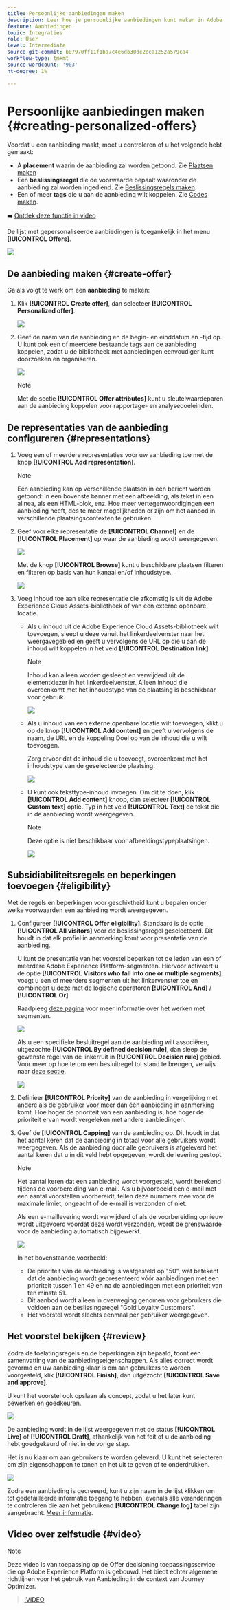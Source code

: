 ```yaml
---
title: Persoonlijke aanbiedingen maken
description: Leer hoe je persoonlijke aanbiedingen kunt maken in Adobe Experience Platform.
feature: Aanbiedingen
topic: Integraties
role: User
level: Intermediate
source-git-commit: b07970ff11f1ba7c4e6db30dc2eca1252a579ca4
workflow-type: tm+mt
source-wordcount: '903'
ht-degree: 1%

---
```


# Persoonlijke aanbiedingen maken {#creating-personalized-offers}

Voordat u een aanbieding maakt, moet u controleren of u het volgende hebt gemaakt:

* A **placement** waarin de aanbieding zal worden getoond. Zie [Plaatsen maken](../offer-library/creating-placements.md)
* Een **beslissingsregel** die de voorwaarde bepaalt waaronder de aanbieding zal worden ingediend. Zie [Beslissingsregels maken](../offer-library/creating-decision-rules.md).
* Een of meer **tags** die u aan de aanbieding wilt koppelen. Zie [Codes maken](../offer-library/creating-tags.md).

➡️ [Ontdek deze functie in video](#video)

De lijst met gepersonaliseerde aanbiedingen is toegankelijk in het menu **[!UICONTROL Offers]**.

![](../../assets/offers_list.png)

## De aanbieding maken {#create-offer}

Ga als volgt te werk om een **aanbieding** te maken:

1. Klik **[!UICONTROL Create offer]**, dan selecteer **[!UICONTROL Personalized offer]**.

   ![](../../assets/create_offer.png)

1. Geef de naam van de aanbieding en de begin- en einddatum en -tijd op. U kunt ook een of meerdere bestaande tags aan de aanbieding koppelen, zodat u de bibliotheek met aanbiedingen eenvoudiger kunt doorzoeken en organiseren.

   ![](../../assets/offer_details.png)

   >[!NOTE]
   >
   >Met de sectie **[!UICONTROL Offer attributes]** kunt u sleutelwaardeparen aan de aanbieding koppelen voor rapportage- en analysedoeleinden.

## De representaties van de aanbieding configureren {#representations}

1. Voeg een of meerdere representaties voor uw aanbieding toe met de knop **[!UICONTROL Add representation]**.

   >[!NOTE]
   >
   >Een aanbieding kan op verschillende plaatsen in een bericht worden getoond: in een bovenste banner met een afbeelding, als tekst in een alinea, als een HTML-blok, enz. Hoe meer vertegenwoordigingen een aanbieding heeft, des te meer mogelijkheden er zijn om het aanbod in verschillende plaatsingscontexten te gebruiken.

1. Geef voor elke representatie de **[!UICONTROL Channel]** en de **[!UICONTROL Placement]** op waar de aanbieding wordt weergegeven.

   ![](../../assets/channel-placement.png)

   Met de knop **[!UICONTROL Browse]** kunt u beschikbare plaatsen filteren en filteren op basis van hun kanaal en/of inhoudstype.

   ![](../../assets/browse-placements.png)

1. Voeg inhoud toe aan elke representatie die afkomstig is uit de Adobe Experience Cloud Assets-bibliotheek of van een externe openbare locatie.

   * Als u inhoud uit de Adobe Experience Cloud Assets-bibliotheek wilt toevoegen, sleept u deze vanuit het linkerdeelvenster naar het weergavegebied en geeft u vervolgens de URL op die u aan de inhoud wilt koppelen in het veld **[!UICONTROL Destination link]**.

      >[!NOTE]
      >
      >Inhoud kan alleen worden gesleept en verwijderd uit de elementkiezer in het linkerdeelvenster. Alleen inhoud die overeenkomt met het inhoudstype van de plaatsing is beschikbaar voor gebruik.

      ![](../../assets/offer_drag_content.png)

   * Als u inhoud van een externe openbare locatie wilt toevoegen, klikt u op de knop **[!UICONTROL Add content]** en geeft u vervolgens de naam, de URL en de koppeling Doel op van de inhoud die u wilt toevoegen.

      Zorg ervoor dat de inhoud die u toevoegt, overeenkomt met het inhoudstype van de geselecteerde plaatsing.

      ![](../../assets/offer_add_content.png)

   * U kunt ook teksttype-inhoud invoegen. Om dit te doen, klik **[!UICONTROL Add content]** knoop, dan selecteer **[!UICONTROL Custom text]** optie. Typ in het veld **[!UICONTROL Text]** de tekst die in de aanbieding wordt weergegeven.

      >[!NOTE]
      >
      >Deze optie is niet beschikbaar voor afbeeldingstypeplaatsingen.

      ![](../../assets/offer_text_content.png)

## Subsidiabiliteitsregels en beperkingen toevoegen {#eligibility}

Met de regels en beperkingen voor geschiktheid kunt u bepalen onder welke voorwaarden een aanbieding wordt weergegeven.

1. Configureer **[!UICONTROL Offer eligibility]**. Standaard is de optie **[!UICONTROL All visitors]** voor de beslissingsregel geselecteerd. Dit houdt in dat elk profiel in aanmerking komt voor presentatie van de aanbieding.

   U kunt de presentatie van het voorstel beperken tot de leden van een of meerdere Adobe Experience Platform-segmenten. Hiervoor activeert u de optie **[!UICONTROL Visitors who fall into one or multiple segments]**, voegt u een of meerdere segmenten uit het linkervenster toe en combineert u deze met de logische operatoren **[!UICONTROL And]** / **[!UICONTROL Or]**.

   Raadpleeg [deze pagina](../../segment/about-segments.md) voor meer informatie over het werken met segmenten.

   ![](../../assets/offer-eligibility-segment.png)

   Als u een specifieke besluitregel aan de aanbieding wilt associëren, uitgezochte **[!UICONTROL By defined decision rule]**, dan sleep de gewenste regel van de linkerruit in **[!UICONTROL Decision rule]** gebied. Voor meer op hoe te om een besluitregel tot stand te brengen, verwijs naar [deze sectie](../offer-library/creating-decision-rules.md).

   ![](../../assets/offer_rule.png)

1. Definieer **[!UICONTROL Priority]** van de aanbieding in vergelijking met andere als de gebruiker voor meer dan één aanbieding in aanmerking komt. Hoe hoger de prioriteit van een aanbieding is, hoe hoger de prioriteit ervan wordt vergeleken met andere aanbiedingen.

1. Geef de **[!UICONTROL Capping]** van de aanbieding op. Dit houdt in dat het aantal keren dat de aanbieding in totaal voor alle gebruikers wordt weergegeven. Als de aanbieding door alle gebruikers is afgeleverd het aantal keren dat u in dit veld hebt opgegeven, wordt de levering gestopt.

   >[!NOTE]
   >
   >Het aantal keren dat een aanbieding wordt voorgesteld, wordt berekend tijdens de voorbereiding van e-mail. Als u bijvoorbeeld een e-mail met een aantal voorstellen voorbereidt, tellen deze nummers mee voor de maximale limiet, ongeacht of de e-mail is verzonden of niet.
   >
   >Als een e-maillevering wordt verwijderd of als de voorbereiding opnieuw wordt uitgevoerd voordat deze wordt verzonden, wordt de grenswaarde voor de aanbieding automatisch bijgewerkt.

   ![](../../assets/offer_capping.png)

   In het bovenstaande voorbeeld:

   * De prioriteit van de aanbieding is vastgesteld op &quot;50&quot;, wat betekent dat de aanbieding wordt gepresenteerd vóór aanbiedingen met een prioriteit tussen 1 en 49 en na de aanbiedingen met een prioriteit van ten minste 51.
   * Dit aanbod wordt alleen in overweging genomen voor gebruikers die voldoen aan de beslissingsregel &quot;Gold Loyalty Customers&quot;.
   * Het voorstel wordt slechts eenmaal per gebruiker weergegeven.

## Het voorstel bekijken {#review}

Zodra de toelatingsregels en de beperkingen zijn bepaald, toont een samenvatting van de aanbiedingseigenschappen. Als alles correct wordt gevormd en uw aanbieding klaar is om aan gebruikers te worden voorgesteld, klik **[!UICONTROL Finish]**, dan uitgezocht **[!UICONTROL Save and approve]**.

U kunt het voorstel ook opslaan als concept, zodat u het later kunt bewerken en goedkeuren.

![](../../assets/offer_review.png)

De aanbieding wordt in de lijst weergegeven met de status **[!UICONTROL Live]** of **[!UICONTROL Draft]**, afhankelijk van het feit of u de aanbieding hebt goedgekeurd of niet in de vorige stap.

Het is nu klaar om aan gebruikers te worden geleverd. U kunt het selecteren om zijn eigenschappen te tonen en het uit te geven of te onderdrukken.

![](../../assets/offer_created.png)

Zodra een aanbieding is gecreeerd, kunt u zijn naam in de lijst klikken om tot gedetailleerde informatie toegang te hebben, evenals alle veranderingen te controleren die aan het gebruikend **[!UICONTROL Change log]** tabel zijn aangebracht. [Meer informatie](../get-started/user-interface.md#monitoring-changes).

## Video over zelfstudie {#video}

>[!NOTE]
>
>Deze video is van toepassing op de Offer decisioning toepassingsservice die op Adobe Experience Platform is gebouwd. Het biedt echter algemene richtlijnen voor het gebruik van Aanbieding in de context van Journey Optimizer.

>[!VIDEO](https://video.tv.adobe.com/v/329375?quality=12)
